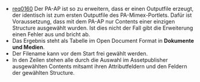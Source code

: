 * [req0160](https://github.com/PolitAktiv/politaktiv-requirements/tree/master/de/requirements/req0160.md)
Der PA-AP ist so zu erweitern, dass er einen Outputfile erzeugt, der identisch ist zum ersten Outputfile des PA-Mimex-Portlets. Dafür ist Voraussetzung, dass mit dem PA-AP nur Contents einer einzigen Structure ausgewählt wurden. Ist dies nicht der Fall gibt die Erweiterung einen Fehler aus und bricht ab.
 * Das Ergebnis steht als Tabelle im Open Document Format in **Dokumente und Medien**.
 * Der Filename kann vor dem Start frei gewählt werden.
 * In den Zeilen stehen alle durch die Auswahl im Assetpublisher ausgewählten Contents mitsamt ihren Attributfeldern und den Feldern der gewählten Structure.


